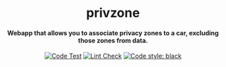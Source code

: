<h1 align="center">privzone</h1>
<h4 align="center">Webapp that allows you to associate privacy zones to a car, excluding those zones from data. </h4>

<p align="center">
<a href="https://github.com/jmscslgroup/privzone/actions?query=workflow%3A%22Code+Test%22"><img alt="Code Test" src="https://github.com/jmscslgroup/privzone/workflows/Code%20Test/badge.svg"></a>
<a href="https://github.com/jmscslgroup/privzone/actions?query=workflow%3ALint"><img alt="Lint Check" src="https://github.com/jmscslgroup/privzone/workflows/Lint/badge.svg"></a>
<a href="https://github.com/psf/black"><img alt="Code style: black" src="https://img.shields.io/badge/code%20style-black-000000.svg"></a>
</p>